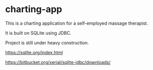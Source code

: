 # charting-app
This is a charting application for a self-employed massage therapist.

It is built on SQLite using JDBC.

Project is still under heavy construction.

https://sqlite.org/index.html

https://bitbucket.org/xerial/sqlite-jdbc/downloads/
